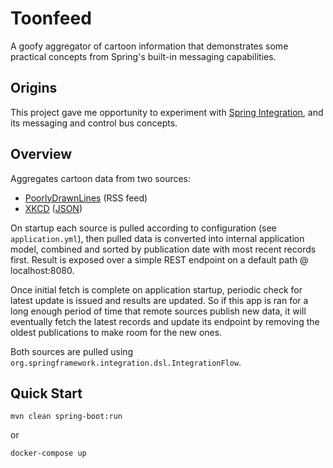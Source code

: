 # Toonfeed
A goofy aggregator of cartoon information that demonstrates some practical concepts from 
Spring's built-in messaging capabilities.

## Origins
This project gave me opportunity to experiment with [Spring Integration](https://spring.io/projects/spring-integration), and its messaging and control bus concepts.

## Overview
Aggregates cartoon data from two sources:

* [PoorlyDrawnLines](http://feeds.feedburner.com/PoorlyDrawnLines) (RSS feed)
* [XKCD](https://xkcd.com/) ([JSON](https://xkcd.com/json.html))

On startup each source is pulled according to configuration (see `application.yml`), then 
pulled data is converted into internal application model, combined and sorted by publication 
date with most recent records first. Result is exposed over a simple REST endpoint on a default 
path @ localhost:8080.

Once initial fetch is complete on application startup, periodic check for latest update 
is issued and results are updated. So if this app is ran for a long enough period of time 
that remote sources publish new data, it will eventually fetch the latest records and 
update its endpoint by removing the oldest publications to make room for the new ones.

Both sources are pulled using `org.springframework.integration.dsl.IntegrationFlow`.

## Quick Start
```
mvn clean spring-boot:run
```

or

```
docker-compose up
```